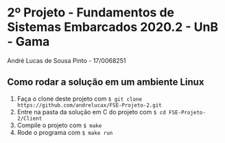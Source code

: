 2º Projeto - Fundamentos de Sistemas Embarcados 2020.2 - UnB - Gama
=========================
André Lucas de Sousa Pinto - 17/0068251

## Como rodar a solução em um ambiente Linux

1. Faça o clone deste projeto com ```$ git clone https://github.com/andrelucax/FSE-Projeto-2.git```
2. Entre na pasta da solução em C do projeto com ```$ cd FSE-Projeto-2/Client```
3. Compile o projeto com ```$ make```
4. Rode o programa com ```$ make run```